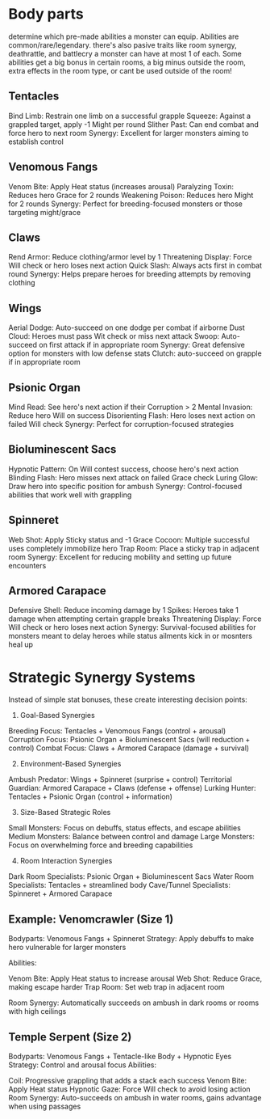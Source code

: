 # Body parts

determine which pre-made abilities a monster can equip.
Abilities are common/rare/legendary.
there's also pasive traits like room synergy, deathrattle, and battlecry
a monster can have at most 1 of each. 
Some abilities get a big bonus in certain rooms, a big minus outside the room,
extra effects in the room type, or cant be used outside of the room!

## Tentacles

Bind Limb: Restrain one limb on a successful grapple
Squeeze: Against a grappled target, apply -1 Might per round
Slither Past: Can end combat and force hero to next room
Synergy: Excellent for larger monsters aiming to establish control

## Venomous Fangs

Venom Bite: Apply Heat status (increases arousal)
Paralyzing Toxin: Reduces hero Grace for 2 rounds
Weakening Poison: Reduces hero Might for 2 rounds
Synergy: Perfect for breeding-focused monsters or those targeting might/grace

## Claws

Rend Armor: Reduce clothing/armor level by 1
Threatening Display: Force Will check or hero loses next action
Quick Slash: Always acts first in combat round
Synergy: Helps prepare heroes for breeding attempts by removing clothing

## Wings

Aerial Dodge: Auto-succeed on one dodge per combat if airborne
Dust Cloud: Heroes must pass Wit check or miss next attack
Swoop: Auto-succeed on first attack if in appropriate room
Synergy: Great defensive option for monsters with low defense stats
Clutch: auto-succeed on grapple if in appropriate room

## Psionic Organ

Mind Read: See hero's next action if their Corruption > 2
Mental Invasion: Reduce hero Will on success
Disorienting Flash: Hero loses next action on failed Will check
Synergy: Perfect for corruption-focused strategies

## Bioluminescent Sacs

Hypnotic Pattern: On Will contest success, choose hero's next action
Blinding Flash: Hero misses next attack on failed Grace check
Luring Glow: Draw hero into specific position for ambush
Synergy: Control-focused abilities that work well with grappling

## Spinneret

Web Shot: Apply Sticky status and -1 Grace
Cocoon: Multiple successful uses completely immobilize hero
Trap Room: Place a sticky trap in adjacent room
Synergy: Excellent for reducing mobility and setting up future encounters

## Armored Carapace

Defensive Shell: Reduce incoming damage by 1
Spikes: Heroes take 1 damage when attempting certain grapple breaks
Threatening Display: Force Will check or hero loses next action
Synergy: Survival-focused abilities for monsters meant to delay heroes while status ailments kick in or mosnters heal up

# Strategic Synergy Systems

Instead of simple stat bonuses, these create interesting decision points:

1. Goal-Based Synergies

Breeding Focus: Tentacles + Venomous Fangs (control + arousal)
Corruption Focus: Psionic Organ + Bioluminescent Sacs (will reduction + control)
Combat Focus: Claws + Armored Carapace (damage + survival)

2. Environment-Based Synergies

Ambush Predator: Wings + Spinneret (surprise + control)
Territorial Guardian: Armored Carapace + Claws (defense + offense)
Lurking Hunter: Tentacles + Psionic Organ (control + information)

3. Size-Based Strategic Roles

Small Monsters: Focus on debuffs, status effects, and escape abilities
Medium Monsters: Balance between control and damage
Large Monsters: Focus on overwhelming force and breeding capabilities

4. Room Interaction Synergies

Dark Room Specialists: Psionic Organ + Bioluminescent Sacs
Water Room Specialists: Tentacles + streamlined body
Cave/Tunnel Specialists: Spinneret + Armored Carapace

## Example: Venomcrawler (Size 1)

Bodyparts: Venomous Fangs + Spinneret
Strategy: Apply debuffs to make hero vulnerable for larger monsters

Abilities:

Venom Bite: Apply Heat status to increase arousal
Web Shot: Reduce Grace, making escape harder
Trap Room: Set web trap in adjacent room

Room Synergy: Automatically succeeds on ambush in dark rooms or rooms with high ceilings

## Temple Serpent (Size 2)

Bodyparts: Venomous Fangs + Tentacle-like Body + Hypnotic Eyes
Strategy: Control and arousal focus
Abilities:

Coil: Progressive grappling that adds a stack each success
Venom Bite: Apply Heat status
Hypnotic Gaze: Force Will check to avoid losing action
Room Synergy: Auto-succeeds on ambush in water rooms, gains advantage when using passages
